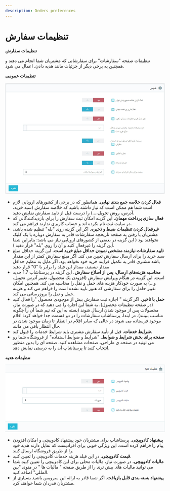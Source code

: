 ```yaml
---
description: Orders preferences
---
```


# تنظیمات سفارش

**تنظیمات سفارش**

تنظیمات صفحه "سفارشات" برای سفارشاتی که مشتریان شما انجام می دهند و همچنین به برخی دیگر از جزئیات مانند هدیه دادن. اعمال می شود.

**تنظیمات عمومی**





![](../../../../.gitbook/assets/عمومی.png)

* **فعال کردن خلاصه جمع بندی نهایی.** همانطور که در برخی از کشورهای اروپایی لازم است شما هم ممکن است که نیاز داشته باشید که خلاصه سفارش (سبد خرید، آدرس، روش تحویل،...) را درست قبل از تایید سفارش نمایش دهید.
* **فعال سازی پرداخت مهمان.**  این گزینه امکان ثبت سفارش را برای بازدیدکنندگانی که در سایت ثبت نام نکرده اند و حساب کاربری ندارند فراهم می کند.
* **غیرفعال کردن تنظیمات ضبط و ذخیره.** اگر این گزینه روی "بله" تنظیم شده باشد، مشتریان با رفتن به صفحه تاریخچه سفارشات قادر به سفارش دوباره با یک کلیک نخواهند بود ( این گزینه در بعضی از کشورهای اروپایی نیاز می باشد: بنابراین شما این گزینه را غیرفعال کنید و آن را روی "بله" قرار دهید ).
* **تایید سفارشات نیازمند مشخص نمودن حداقل مبلغ خرید است.** این گزینه حداقل مبلغ سبد خرید را برای ارسال سفارش تعیین می کند. اگر مبلغ سفارش کمتر از این مقدار باشد مشتری قادر به تکمیل فرایند خرید خود نخواهد بود. اگر مایل به تنظیم حداقل مقدار نیستید، مقدار این فیلد را برابر با "0" قرار دهید
* **محاسبه هزینه‌های ارسال، پس از اصلاح سفارش.** این گزینه در پرستاشاپ 1.7 جدید است. این گزینه در هنگام ویرایش سفارش (افزودن یک محصول، تغییر آدرس تحویل، و...) به صورت خودکار هزینه های حمل و نقل را محاسبه می کند. همچنین امکان تغییر حامل را برای سفارشی که هنوز تایید نشده است را فراهم می کند و هزینه حمل و نقل را بروزرسانی می کند.
* **حمل با تاخیر.** اگر گزینه " اجازه ثبت سفارش بیش از موجودی محصول "را فعال کنید (در صفحه تنظیمات محصول)، به شما این اجازه را می دهید که در صورت نیاز، محصولات پس از موجود شدن ارسال شوند (بسته به این که تیم شما آن را چگونه مناسب ببینند). در ابتدا، پرستاشاپ سفارشات را در دو قسمت جدا خواهد کرد: اقلام موجود فرستاده می شوند در حالی که سایر اقلام در انتظار تا زمان موجود شدن در حال انتظار باقی می مانند.
* **شرایط خدمات.** قبل از تأیید سفارش مشتری باید شرایط خدمات را قبول کند.
* **صفحه برای بخش شرایط و ضوابط.** "شرایط و ضوابط استفاده" از فروشگاه شما رو می تونید در صفحه ی طراحی، صفحات مشاهده کنید. صفحه ای را بدین منظور انتخاب کنید تا پرستاشاپ آن را به درستی نمایش دهد.

**تنظیمات هدیه**

![](<../../../../.gitbook/assets/1 (40).png>)

* **پیشنهاد کادوپیچی.** پرستاشاپ برای مشتریان خود پیشنهاد کادوپیچی و امکان افزودن پیام را فراهم کرده است.  این ویژگی خوبی برای افرادیست که تمایل دارند هدیه خود را از طریق فروشگاه ارسال کنند.
* **قیمت کادوپیچی.** در این فیلد هزینه خدمات کادوپیچی را تعیین کنید.
* **مالیات کادوپیچی.** در صورت نیاز، مالیات محلی برای این کادوپیچی را تعیین کنید.شما می توانید مالیات های بیش تری را از طریق صفحه " مالیات ها " در منوی "بین المللی" اضافه کنید.
* **پیشنهاد بسته بندی قابل بازیافت**.  اگر شما قادر به ارائه این سرویس باشید بسیاری از مشتریان قدردان شما خواهند کرد.

